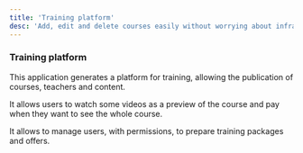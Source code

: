 ```yaml
---
title: 'Training platform'
desc: 'Add, edit and delete courses easily without worrying about infrastructure and technology changes, integrated payment platform, highly customizable design'
---
```


### Training platform

This application generates a platform for training, allowing the publication of courses, teachers and content.

It allows users to watch some videos as a preview of the course and pay when they want to see the whole course.

It allows to manage users, with permissions, to prepare training packages and offers.
